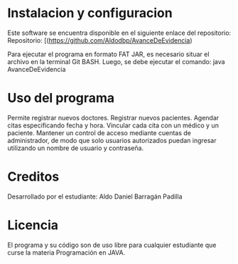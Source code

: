 # Instalacion y configuracion
Este software se encuentra disponible en el siguiente enlace del repositorio:
Repositorio: [(https://github.com/Aldodbp/AvanceDeEvidencia)

Para ejecutar el programa en formato FAT JAR, es necesario situar el archivo en la terminal Git BASH.
Luego, se debe ejecutar el comando:
java AvanceDeEvidencia
# Uso del programa
Permite registrar nuevos doctores.
Registrar nuevos pacientes.
Agendar citas especificando fecha y hora.
Vincular cada cita con un médico y un paciente.
Mantener un control de acceso mediante cuentas de administrador, de modo que solo usuarios autorizados puedan ingresar utilizando un nombre de usuario y contraseña.
# Creditos
Desarrollado por el estudiante:
Aldo Daniel Barragán Padilla
# Licencia
El programa y su código son de uso libre para cualquier estudiante que curse la materia Programación en JAVA.



